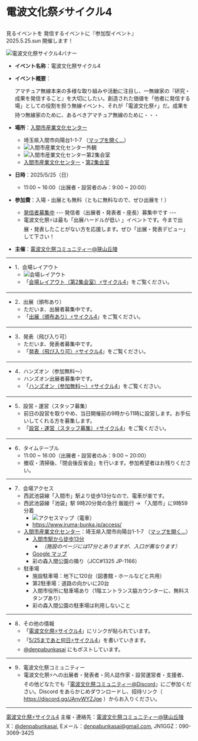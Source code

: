# 電波文化祭⚡️サイクル4
見るイベントを 発信するイベントに『参加型イベント』<br/>
2025.5.25.sun 開催します！

![電波文化祭サイクル4バナー](https://i.gyazo.com/1972ff4c831bd83cabfe021518a34dff.png)

<!--
<dl>
  <dt>イベント名称：</dt>
  <dd>電波文化祭サイクル4</dd>

  <dt>イベント概要：</dt>
	<dd>アマチュア無線本来の多様な取り組みや活動に注目し、一無線家の『研究・成果を発信すること』を大切にしたい。創造された価値を「他者に発信する場」としての役割を担う無線イベント、それが「電波文化祭⚡️」だ。成果を持つ無線家のために、あるべきアマチュア無線のために・・・</dd>
</dl>
-->

- **イベント名称**：電波文化祭サイクル4
- **イベント概要**：

  アマチュア無線本来の多様な取り組みや活動に注目し、一無線家の『研究・成果を発信すること』を大切にしたい。創造された価値を「他者に発信する場」としての役割を担う無線イベント、それが「電波文化祭⚡️」だ。成果を持つ無線家のために、あるべきアマチュア無線のために・・・

- **場所**：[入間市産業文化センター](https://scrapbox.io/denpa/入間市産業文化センター)
  - 埼玉県入間市向陽台1-1-7 （[マップを開く...](https://maps.app.goo.gl/QmWZmCxPXV3Hq7V19)）
  - ![入間市産業文化センター外観](https://i.gyazo.com/afa8a2eeabd7efb1613c851002d90e23.png)  
  - ![入間市産業文化センター第2集会室](https://i.gyazo.com/daf1e21a196deac01a7b577bd3ac0aff.png)
  - [入間市産業文化センター](https://scrapbox.io/denpa/入間市産業文化センター)・[第2集会室](https://scrapbox.io/denpa/第2集会室)
- **日時**：2025/5/25（日）
  - 11:00 ~ 16:00（出展者・設営者のみ：9:00 ~ 20:00）
- **参加費**：入場・出展とも無料（ともに無料なので、ぜひ出展を！）
  - [発信者募集中](https://scrapbox.io/denpa/発信者募集中) --- 発信者（出展者・発表者・座長）募集中です ---
  - 電波文化祭⚡️は最も「出展ハードルが低い 」イベントです。今まで出展・発表したことがない方を応援します。ぜひ「出展・発表デビュー」して下さい！
- **主催**：[電波文化祭コミュニティー@狭山丘陵](https://scrapbox.io/denpa/電波文化祭コミュニティー@狭山丘陵)

---

- 1．会場レイアウト
  - ![会場レイアウト](https://i.gyazo.com/018bfd08fd1bc81757f1d3986999f26a.jpg)
  - 「[会場レイアウト（第2集会室）⚡️サイクル4](https://scrapbox.io/denpa/会場レイアウト（第2集会室）⚡️サイクル4)」をご覧ください。

---

- 2．出展（頒布あり）
  - ただいま、出展者募集中です。
  - 「[出展（頒布あり）⚡️サイクル4](https://scrapbox.io/denpa/出展（頒布あり）⚡️サイクル4)」をご覧ください。

---

- 3．発表（飛び入り可）
  - ただいま、発表者募集中です。
  - 「[発表（飛び入り可）⚡️サイクル4](https://scrapbox.io/denpa/発表（飛び入り可）⚡️サイクル4)」をご覧ください。

---

- 4．ハンズオン（参加無料〜）
  - ハンズオン出展者募集中です。
  - 「[ハンズオン（参加無料〜）⚡️サイクル4](https://scrapbox.io/denpa/ハンズオン（参加無料〜）⚡️サイクル4)」をご覧ください。

---

- 5．設営・運営（スタッフ募集）
  - 前日の設営を取りやめ、当日開催前の9時から11時に設営します。お手伝いしてくれる方を募集します。
  - 「[設営・運営（スタッフ募集）⚡️サイクル4](https://scrapbox.io/denpa/設営・運営（スタッフ募集）⚡️サイクル4)」をご覧ください。

---

- 6．タイムテーブル
  - 11:00 ~ 16:00（出展者・設営者のみ：9:00 ~ 20:00）
  - 撤収・清掃後、「閉会後反省会」を行います。参加希望者はお残りください。

---

- 7．会場アクセス
  - 西武池袋線「入間市」駅より徒歩13分なので、電車が楽です。
  - 西武池袋線「池袋」駅 9時20分発の急行 飯能行 → 「入間市」に9時59分着
    - ![アクセスマップ（電車）](https://i.gyazo.com/82fade48514be54c10c852a70f7f7cb7.png)
    - https://www.iruma-bunka.jp/access/
  - [入間市産業文化センター](https://scrapbox.io/denpa/入間市産業文化センター)：埼玉県入間市向陽台1-1-7 （[マップを開く...](https://maps.app.goo.gl/QmWZmCxPXV3Hq7V19)）
    - [入間市駅から徒歩13分](https://scrapbox.io/denpa/入間市駅から徒歩13分)
      - _（施設のページには17分とありますが、入口が異なります）_
    - [Google マップ](https://maps.app.goo.gl/5MehxpH4DtU7c1MU8)
    - 彩の森入間公園の隣り（JCC#1325 JP-1166）
  - 駐車場
    - 施設駐車場：地下に120台（図書館・ホールなどと共用）
    - 第2駐車場：道路の向かいに20台
    - 入間市役所に駐車場あり（1階エントランス脇カウンターに、無料スタンプあり）
    - 彩の森入間公園の駐車場は利用しないこと

---

- 8．その他の情報
  - 「[電波文化祭⚡️サイクル4](https://scrapbox.io/denpa/電波文化祭⚡️サイクル4)」にリンクが貼られています。
  - 「[5/25まであと何日⚡️サイクル4](https://scrapbox.io/denpa/5%2F25まであと何日⚡️サイクル4)」を書いていきます。
  - [@denpabunkasai](https://x.com/denpabunkasai) にもポストしています。

---

- 9．電波文化祭コミュニティー
  - 電波文化祭⚡️への出展者・発表者・同人誌作家・設営運営者・支援者、その他どなたでも「[電波文化祭コミュニティー@Discord](https://scrapbox.io/denpa/電波文化祭コミュニティー@Discord)」にご参加ください。Discord をあらかじめダウンロードし、招待リンク（ https://discord.gg/JAnyWYZJge ）からお入りください。

---

[電波文化祭⚡️サイクル4](https://scrapbox.io/denpa/電波文化祭⚡️サイクル4) 主催・連絡先：[電波文化祭コミュニティー@狭山丘陵](https://scrapbox.io/denpa/)<br/>
X：[@denpabunkasai](https://x.com/denpabunkasai), Eメール：[denpabunkasai@gmail.com](mailto:denpabunkasai@gmail.com), JN1GGZ：090-3069-3425
